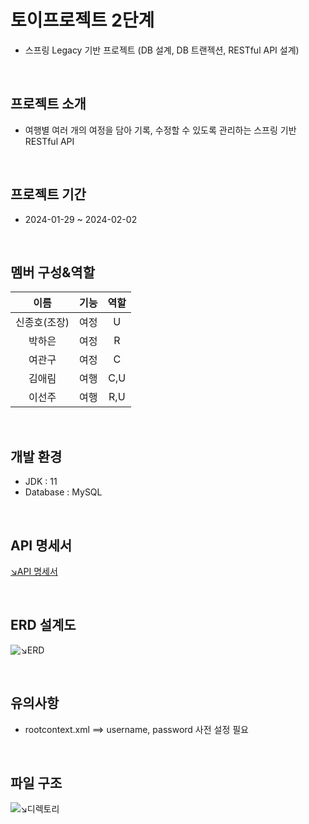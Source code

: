 # 토이프로젝트 2단계 
- 스프링 Legacy 기반 프로젝트 (DB 설계, DB 트랜젝션, RESTful API 설계)

<br>

## 프로젝트 소개
- 여행별 여러 개의 여정을 담아 기록, 수정할 수 있도록 관리하는 스프링 기반 RESTful API 

<br>

## 프로젝트 기간
- 2024-01-29 ~ 2024-02-02

<br>

## 멤버 구성&역할
이름|기능|역할
:---:|:---:|:---:
신종호(조장)|여정|U
박하은|여정|R
여관구|여정|C
김애림|여행|C,U
이선주|여행|R,U

<br>

## 개발 환경
- JDK : 11
- Database : MySQL

<br>

## API 명세서
[↘︎API 명세서](https://documenter.getpostman.com/view/32623056/2s9YyvAf7C)

<br>

## ERD 설계도
![↘︎ERD](https://velog.velcdn.com/images/yeokg1130/post/f0a80da5-d859-4739-b60f-a5ef91f99737/image.png)

<br>

## 유의사항
- rootcontext.xml ==> username, password 사전 설정 필요

<br>

## 파일 구조
![↘︎디렉토리](https://velog.velcdn.com/images/imeline/post/3f25bad1-7efd-44ad-b506-05ecb0190985/image.png)
